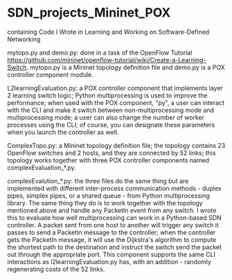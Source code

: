 # SDN_projects_Mininet_POX
containing Code I Wrote in Learning and Working on Software-Defined Networking

mytopo.py and demo.py: done in a task of the OpenFlow Tutorial https://github.com/mininet/openflow-tutorial/wiki/Create-a-Learning-Switch. mytopo.py is a Mininet topology definition file and demo.py is a POX controller component module.

L2learningEvaluation.py: a POX controller component that implements layer 2 learning switch logic; Python multiprocessing is used to improve the performance; when used with the POX component, "py", a user can interact with the CLI and make it switch between non-multiprocessing mode and multiprocessing mode; a user can also change the number of worker processes using the CLI; of course, you can designate these parameters when you launch the controller as well.

ComplexTopo.py: a Mininet topology definition file; the topology contains 23 OpenFlow switches and 2 hosts, and they are connected by 52 links; this topology works together with three POX controller components named complexEvaluation_*.py.

complexEvalution_*.py: the three files do the same thing but are implemented with different inter-process communication methods - duplex pipes, simplex pipes, or a shared queue - from Python multiprocessing library. The same thing they do is to work together with the topology mentioned above and handle any PacketIn event from any switch. I wrote this to evaluate how well multiprocessing can work in a Python-based SDN controller. A packet sent from one host to another will trigger any switch it passes to send a PacketIn message to the controller; when the controller gets the PacketIn message, it will use the Dijkstra's algorithm to compute the shortest path to the destination and instruct the switch send the packet out through the appropriate port. This component supports the same CLI interactions as l2learningEvaluation.py has, with an addition - randomly regenerating costs of the 52 links.


